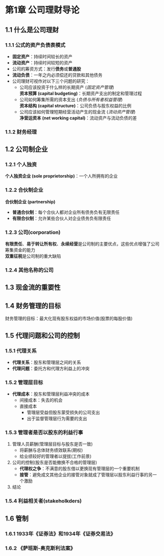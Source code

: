 # 第1章 公司理财导论

## 1.1 什么是公司理财

### 1.1.1 公式的资产负债表模式

- **固定资产**：持续时间较长的资产  
- **流动资产**：持续时间较短的资产  
- 公司的筹资方式：发行**债务**或**普通股**
- **流动负债**：一年之内必须偿还的贷款和其他债务
- 公司理财可视作对以下三个问题的研究：
    - 公司应该投资于什么样的长期资产 (*固定资产管理*)  
      **资本预算 (capital budgeting)**：长期资产支出的制定和管理过程
    - 公司如何筹集所需的资本支出 (*负债与所有者权益管理*)  
      **资本结构 (capital structure)**：公司负债与股东权益的比例
    - 公司应该如何管理短期经营活动产生的现金流 (*流动资产管理*)  
      **净营运资本 (net working capital)**：流动资产与流动负债的差

### 1.1.2 财务经理

## 1.2 公司制企业

### 1.2.1 个人独资

**个人独资企业 (sole proprietorship)**：一个人所拥有的企业

### 1.2.2 合伙制企业

**合伙制企业 (partnership)**
- **普通合伙制**：每个合伙人都对企业所有债务负有无限责任
- **有限合伙制**：允许某些合伙人对企业债务负有限责任

### 1.2.3 公司(corporation)

**有限责任**、**易于转让所有权**、**永续经营**是公司制的主要优点，这些优点增强了公司筹集资金的能力  
**双重征税**是公司制的重大缺陷

### 1.2.4 其他名称的公司

## 1.3 现金流的重要性

## 1.4 财务管理的目标

财务管理的目标：最大化现有股东权益的市场价值(股票的每股价值)

## 1.5 代理问题和公司的控制

### 1.5.1 代理关系

- **代理关系**：股东和管理层之间的关系
- **代理问题**：委托方和代理方利益上的冲突

### 1.5.2 管理层目标

- **代理成本**：股东和管理层利益冲突的成本
    - 间接成本：失去的机会
    - 直接成本
        - 管理层受益但股东蒙受损失的公司支出
        - 出于监督管理层行为需要的支出

### 1.5.3 管理者是否以股东的利益行事

1. 管理人员薪酬(管理层目标与股东是否一致)
    - 将薪酬与总体财务绩效联系(期权)
    - 给业绩较好的管理者以提拔(工作前景)
2. 公司的控制(股东是否能撤换不合格的管理层)
    - **代理权之争**：不满意的股东借以更换现有管理层的一个重要机制
    - **接管**：避免成文其他企业的接管对象就成了管理层以股东利益行事的另一个激励
3. 结论

### 1.5.4 利益相关者(stakeholkders)

## 1.6 管制

### 1.6.1 1933年《证券法》和1934年《证券交易法》

### 1.6.2 《萨班斯-奥克斯利法案》
